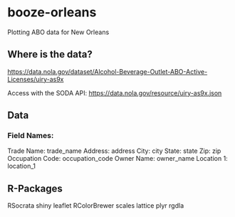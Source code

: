 # booze-orleans
Plotting ABO data for New Orleans

## Where is the data?
https://data.nola.gov/dataset/Alcohol-Beverage-Outlet-ABO-Active-Licenses/uiry-as9x

Access with the SODA API: 
https://data.nola.gov/resource/uiry-as9x.json

## Data
### Field Names:
Trade Name: trade_name
Address: address
City: city
State: state
Zip: zip
Occupation Code: occupation_code
Owner Name: owner_name
Location 1: location_1

## R-Packages
RSocrata
shiny
leaflet
RColorBrewer
scales
lattice
plyr
rgdla
